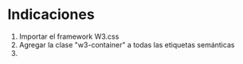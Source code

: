 # Indicaciones
1. Importar el framework W3.css
2. Agregar la clase "w3-container" a todas las etiquetas semánticas
3. 